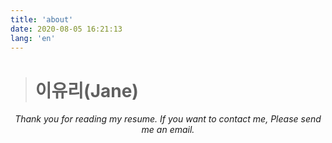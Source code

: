 ```yaml
---
title: 'about'
date: 2020-08-05 16:21:13
lang: 'en'
---
```


> # 이유리(Jane)

<div align="center">

_Thank you for reading my resume. If you want to contact me, Please send me an email._

</div>
